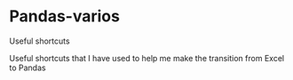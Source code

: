 # Pandas-varios
Useful shortcuts

Useful shortcuts that I have used to help me make the transition from Excel to Pandas
